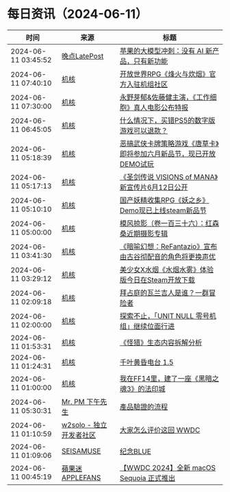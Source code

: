 ﻿# 每日资讯（2024-06-11）

|时间|来源|标题|
|---|---|---|
|2024-06-11 03:45:52|[晚点LatePost](https://feedpress.me/wx-postlate)|[苹果的大模型冲刺：没有 AI 新产品，只有新功能](http://mp.weixin.qq.com/s?__biz=MzU3Mjk1OTQ0Ng%3D%3D&mid=2247517023&idx=1&sn=a5093790253e23c273cd1b1a8d0e6648)|
|2024-06-11 07:40:10|[机核](https://www.gcores.com/rss)|[开放世界RPG《烽火与炊烟》官方入驻机组社区](https://www.gcores.com/articles/183243)|
|2024-06-11 07:30:00|[机核](https://www.gcores.com/rss)|[永野芽郁&佐藤健主演，《工作细胞》真人电影公布特报](https://www.gcores.com/articles/183240)|
|2024-06-11 06:45:05|[机核](https://www.gcores.com/rss)|[什么情况下，买错PS5的数字版游戏可以退款？](https://www.gcores.com/articles/183241)|
|2024-06-11 05:18:39|[机核](https://www.gcores.com/rss)|[恶搞武侠卡牌策略游戏《唐草卡》即将参加六月新品节，现已开放DEMO试玩](https://www.gcores.com/articles/183238)|
|2024-06-11 05:17:13|[机核](https://www.gcores.com/rss)|[《圣剑传说 VISIONS of MANA》新宣传片6月12日公开](https://www.gcores.com/articles/183237)|
|2024-06-11 05:10:10|[机核](https://www.gcores.com/rss)|[国产妖精收集RPG《妖之乡》Demo现已上线steam新品节](https://www.gcores.com/articles/183236)|
|2024-06-11 05:00:00|[机核](https://www.gcores.com/rss)|[模风掠影（卷一百三十六）：红森桑近期摄影专辑](https://www.gcores.com/articles/182818)|
|2024-06-11 03:41:30|[机核](https://www.gcores.com/rss)|[《暗喻幻想：ReFantazio》宣布由古谷彻配音的角色将更换声优](https://www.gcores.com/articles/183231)|
|2024-06-11 03:29:12|[机核](https://www.gcores.com/rss)|[美少女X水烟《水烟水雾》体验版今日在Steam开放下载](https://www.gcores.com/articles/183230)|
|2024-06-11 02:09:18|[机核](https://www.gcores.com/rss)|[拜占庭的瓦兰吉人是谁？一群冒险者](https://www.gcores.com/articles/183225)|
|2024-06-11 02:00:00|[机核](https://www.gcores.com/rss)|[探索不止，「UNIT NULL 零号机组」继续位面行进](https://www.gcores.com/articles/182544)|
|2024-06-11 01:53:31|[机核](https://www.gcores.com/rss)|[《怪猎》生态内容拆解分析](https://www.gcores.com/articles/183226)|
|2024-06-11 01:24:31|[机核](https://www.gcores.com/rss)|[千叶黄昏电台 1.5 ](https://www.gcores.com/articles/183173)|
|2024-06-11 01:00:00|[机核](https://www.gcores.com/rss)|[我在FF14里，建了一座《黑暗之魂3》的法印城](https://www.gcores.com/videos/183202)|
|2024-06-11 05:30:31|[Mr. PM 下午先生](http://feeds.feedburner.com/pmmustknow)|[產品驗證的流程](https://mrpm.cc/?p=1665)|
|2024-06-11 01:10:59|[w2solo - 独立开发者社区](https://w2solo.com/topics/feed)|[大家怎么评价这回 WWDC](https://w2solo.com/topics/4685)|
|2024-06-11 01:09:06|[SEISAMUSE](https://www.seis-jun.xyz/atom.xml)|[纪念BLUE](http://www.seis-jun.xyz/memorise-blue)|
|2024-06-11 00:45:19|[蘋果迷 APPLEFANS](https://applefans.today/feed/)|[【WWDC 2024】全新 macOS Sequoia 正式推出](https://applefans.today/2024-06-wwdc24-macos-sequoia/)|
